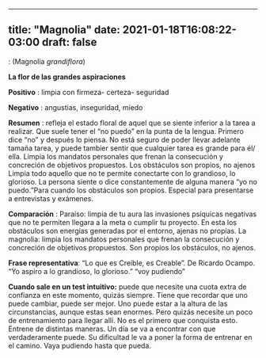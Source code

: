 
---
title: "Magnolia"
date: 2021-01-18T16:08:22-03:00
draft: false
--- 
        

 

 



: (Magnolia *grandiflora*)


**La flor de las grandes aspiraciones** 



**Positivo** : limpia
 con firmeza- certeza- seguridad


**Negativo** : angustias, inseguridad, miedo
 


**Resumen** : refleja el estado floral de aquel que se siente
 inferior a la tarea a realizar. Que suele tener el “no puedo” en la punta de la
 lengua. Primero dice “no” y después lo piensa. No está seguro de poder llevar
 adelante tamaña tarea, y puede tambier sentir que cualquier tarea es grande
 para él/ ella.
 Limpia los
 mandatos personales que frenan la consecución y concreción de objetivos
 propuestos. Los obstáculos son propios, no ajenos
 Limpia todo
 aquello que no te permite conectarte con lo grandioso, lo glorioso. La persona siente o dice constantemente de alguna manera “yo no
 puedo.”Para cuando los obstáculos son propios.
Especial para presentarse a entrevistas y exámenes.


**Comparación** :
Paraíso: limpia de tu aura las invasiones psíquicas negativas que no te
 permiten llegara a la meta o cumplir tu proyecto. En esta los obstáculos son
 energías generadas por el entorno, ajenas no propias.
La magnolia: limpia los mandatos personales que frenan la consecución y
 concreción de objetivos propuestos. Son propios los obstáculos, no ajenos.
 
**Frase
 representativa**: “Lo que es Creíble, es Creable”. De Ricardo Ocampo. 
“Yo aspiro a lo grandioso, lo glorioso.” “voy pudiendo”
 


**Cuando sale en un test intuitivo:**  puede que necesite una cuota extra de confianza en
 este momento, quizás siempre. Tiene que recordar que uno puede cambiar, puede
 ser mejor. Uno puede estar a la altura de las circunstancias, aunque estas sean
 enormes. Pero quizás necesite un poco de entrenamiento para llegar allí.
No es el primero
 que conquista esto. Entrene de distintas maneras. 
Un día se va a
 encontrar con que verdaderamente puede.
Su dificultad le va
 a poner la forma de entrenar en el camino.
 Vaya pudiendo hasta que pueda.



